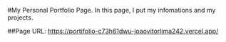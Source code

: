 #My Personal Portfolio Page.
In this page, I put my infomations and my projects.

##Page URL:
https://portifolio-c73h61dwu-joaovitorlima242.vercel.app/
